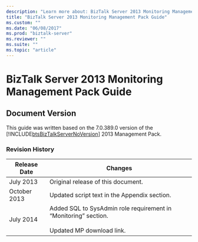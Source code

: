 ```yaml
---
description: "Learn more about: BizTalk Server 2013 Monitoring Management Pack Guide"
title: "BizTalk Server 2013 Monitoring Management Pack Guide"
ms.custom: ""
ms.date: "06/08/2017"
ms.prod: "biztalk-server"
ms.reviewer: ""
ms.suite: ""
ms.topic: "article"
---
```

# BizTalk Server 2013 Monitoring Management Pack Guide
## Document Version  
 This guide was written based on the 7.0.389.0 version of the [!INCLUDE[btsBizTalkServerNoVersion](../includes/btsbiztalkservernoversion-md.md)] 2013 Management Pack.  
  
### Revision History  
  
|Release Date|Changes|  
|------------------|-------------|  
|July 2013|Original release of this document.|  
|October 2013|Updated script text in the Appendix section.|  
|July 2014|Added SQL to SysAdmin role requirement in “Monitoring” section.<br /><br /> Updated MP download link.|

